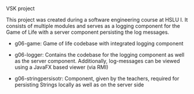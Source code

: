 VSK project 

This project was created during a software engineering course at HSLU I. It consists of multiple modules and serves as a logging component for the Game of Life with a server component persisting the log messages.

- g06-game: Game of life codebase with integrated logging component

- g06-logger: Contains the codebase for the logging component as well as the server component. Additionally, log-messages can be viewed using a JavaFX based viewer (via RMI)

- g06-stringpersisotr: Component, given by the teachers, required for persisting Strings locally as well as on the server side
